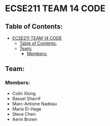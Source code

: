 # ECSE211 TEAM 14 CODE

## Table of Contents:
- [ECSE211 TEAM 14 CODE](#ecse211-team-14-code)
  - [Table of Contents:](#table-of-contents)
  - [Team:](#team)
    - [Members:](#members)

## Team:
### Members:
- Colin Xiong
- Bassel Sharrif
- Marc-Antoine Nadeau
- Maria El-Hage
- Steve Chen
- Aerin Brown
